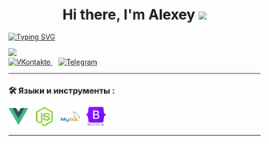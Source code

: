 <h1 align="center">Hi there, I'm Alexey 
<img src="https://github.com/blackcater/blackcater/raw/main/images/Hi.gif" height="32"/></h1>


[![Typing SVG](https://readme-typing-svg.demolab.com?font=Fira+Code&weight=300&size=18&duration=3000&color=2A2A2A&multiline=true&width=435&height=150&lines=%D0%9F%D1%80%D0%B8%D0%B2%D0%B5%D1%82%2C+%D0%BC%D0%B5%D0%BD%D1%8F+%D0%B7%D0%BE%D0%B2%D1%83%D1%82+%D0%90%D0%BB%D0%B5%D0%BA%D1%81%D0%B5%D0%B9%2C;%D1%8F+Frontend+%D1%80%D0%B0%D0%B7%D1%80%D0%B0%D0%B1%D0%BE%D1%82%D1%87%D0%B8%D0%BA%2C;%D1%81%D0%BF%D0%B5%D1%86%D0%B8%D0%B0%D0%BB%D0%B8%D0%B7%D0%B8%D1%80%D1%83%D1%8E%D1%81%D1%8C)](https://git.io/typing-svg)



<img src="https://sun1-15.userapi.com/o9LYgqI4c1rwPrsAwBNMu2NVEkN5nQJgRExMfg/GKccK_XB9o4.png">
<div id="badges" class="social-media">
  <a href="https://vk.com/albannikov" target="_blank">
    <img src="https://img.shields.io/badge/вконтакте-%232E87FB.svg?&style=for-the-badge&logo=vk&logoColor=white" alt="VKontakte" title="VKontakte" />    
  </a>&nbsp;&nbsp;
  <a href="https://t.me/al_bannikov" target="_blank">
    <img src="https://img.shields.io/badge/Telegram-2CA5E0?style=for-the-badge&logo=telegram&logoColor=white" alt="Telegram" title="Telegram" />
  </a>  
</div>

---

### 🛠️ Языки и инструменты :
     
<div class="tools">
  <img src="https://github.com/devicons/devicon/blob/master/icons/vuejs/vuejs-original.svg" alt="Vue.js" title="Vue.js"  width="40" height="40" />&nbsp;&nbsp;
  <img src="https://github.com/devicons/devicon/blob/master/icons/nodejs/nodejs-original.svg" alt="Node js" title="Node js"  width="40" height="40" />&nbsp;&nbsp;
  <img src="https://github.com/devicons/devicon/blob/master/icons/mysql/mysql-original-wordmark.svg" alt="MySQL" title="MySQL"  width="40" height="40" />&nbsp;&nbsp;
  <img src="https://github.com/devicons/devicon/blob/master/icons/bootstrap/bootstrap-original-wordmark.svg" alt="Bootstrap" title="Bootstrap" width="40" height="40" 
</div>

---
